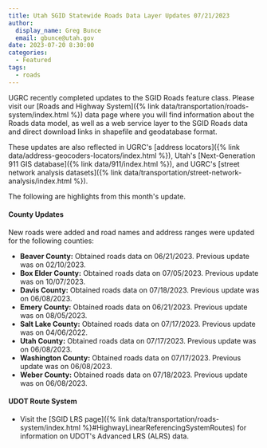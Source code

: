 ```yaml
---
title: Utah SGID Statewide Roads Data Layer Updates 07/21/2023
author:
  display_name: Greg Bunce
  email: gbunce@utah.gov
date: 2023-07-20 8:30:00
categories:
  - Featured
tags:
  - roads
---
```


UGRC recently completed updates to the SGID Roads feature class. Please visit our [Roads and Highway System]({% link data/transportation/roads-system/index.html %}) data page where you will find information about the Roads data model, as well as a web service layer to the SGID Roads data and direct download links in shapefile and geodatabase format.

These updates are also reflected in UGRC's [address locators]({% link data/address-geocoders-locators/index.html %}), Utah's [Next-Generation 911 GIS database]({% link data/911/index.html %}), and UGRC's [street network analysis datasets]({% link data/transportation/street-network-analysis/index.html %}).

The following are highlights from this month's update.

#### County Updates

New roads were added and road names and address ranges were updated for the following counties:

- **Beaver County:** Obtained roads data on 06/21/2023. Previous update was on 02/10/2023.
- **Box Elder County:** Obtained roads data on 07/05/2023. Previous update was on 10/07/2023.
- **Davis County:** Obtained roads data on 07/18/2023. Previous update was on 06/08/2023.
- **Emery County:** Obtained roads data on 06/21/2023. Previous update was on 08/05/2023.
- **Salt Lake County:** Obtained roads data on 07/17/2023. Previous update was on 04/06/2022.
- **Utah County:** Obtained roads data on 07/17/2023. Previous update was on 06/08/2023.
- **Washington County:** Obtained roads data on 07/17/2023. Previous update was on 06/08/2023.
- **Weber County:** Obtained roads data on 07/18/2023. Previous update was on 06/08/2023.

#### UDOT Route System

- Visit the [SGID LRS page]({% link data/transportation/roads-system/index.html %}#HighwayLinearReferencingSystemRoutes) for information on UDOT's Advanced LRS (ALRS) data.
